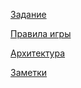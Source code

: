 [Задание](docs/task.md)

[Правила игры](docs/rules.md)

[Архитектура](docs/architecture.md)

[Заметки](docs/notes.md)
